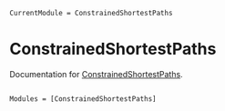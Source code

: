 ```@meta
CurrentModule = ConstrainedShortestPaths
```

# ConstrainedShortestPaths

Documentation for [ConstrainedShortestPaths](https://github.com/BatyLeo/ConstrainedShortestPaths.jl).

```@index
```

```@autodocs
Modules = [ConstrainedShortestPaths]
```
